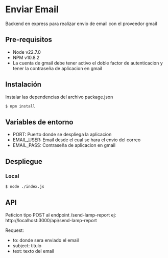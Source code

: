 # Enviar Email

Backend en express para realizar envio de email con el proveedor gmail

## Pre-requisitos

* Node v22.7.0
* NPM v10.8.2
* La cuenta de gmail debe tener activo el doble factor de autenticacion y tener la contraseña de aplicacion en gmail

## Instalación
Instalar las dependencias del archivo package.json

```Bash
$ npm install
```

## Variables de entorno
* PORT: Puerto donde se despliega la aplicacion
* EMAIL_USER: Email desde el cual se hara el envio del correo
* EMAIL_PASS: Contraseña de aplicacion en gmail

## Despliegue

### Local
```Bash
$ node ./index.js
```

## API
Peticion tipo POST al endpoint /send-lamp-report ej: http://localhost:3000/api/send-lamp-report 

Request:

* to: donde sera enviado el email
* subject: titulo
* text: texto del email